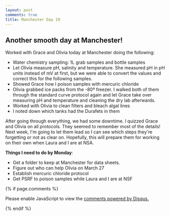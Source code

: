 ```yaml
---
layout: post
comments: true
title: Manchester Day 19
---
```


## Another smooth day at Manchester!

Worked with Grace and Olivia today at Manchester doing the following:

- Water chemistry sampling: 1L grab samples and bottle samples
 - Let Olivia measure pH, salinity and temperature. She measured pH in pH units instead of mV at first, but we were able to convert the values and correct this for the following samples.
 - Showed Grace how I poison samples with mercuric chloride
- Olivia grabbed ice packs from the -80º freezer. I walked both of them through the standard curve protocol again and let Grace take over measuring pH and temperature and cleaning the dry lab afterwards.
- Worked with Olivia to clean filters and bleach algal lines
- I noted down which tanks had the Durafets in them

After going through everything, we had some downtime. I quizzed Grace and Olivia on all protocols. They seemed to remember most of the details! Next week, I'm going to let them lead so I can see which steps they're forgetting or not as clear on. Hopefully, this will prepare them for working on their own when Laura and I are at NSA.
 
**Things I need to do by Monday**:
- Get a folder to keep at Manchester for data sheets.
- Figure out who can help Olivia on March 27
- Establish mercuric chloride protocol
- Get PSRF to poison samples while Laura and I are at NSF

{% if page.comments %}

<div id="disqus_thread"></div>
<script>

/**
*  RECOMMENDED CONFIGURATION VARIABLES: EDIT AND UNCOMMENT THE SECTION BELOW TO INSERT DYNAMIC VALUES FROM YOUR PLATFORM OR CMS.
*  LEARN WHY DEFINING THESE VARIABLES IS IMPORTANT: https://disqus.com/admin/universalcode/#configuration-variables*/
/*
var disqus_config = function () {
this.page.url = PAGE_URL;  // Replace PAGE_URL with your page's canonical URL variable
this.page.identifier = PAGE_IDENTIFIER; // Replace PAGE_IDENTIFIER with your page's unique identifier variable
};
*/
(function() { // DON'T EDIT BELOW THIS LINE
var d = document, s = d.createElement('script');
s.src = 'https://the-responsible-grad-student.disqus.com/embed.js';
s.setAttribute('data-timestamp', +new Date());
(d.head || d.body).appendChild(s);
})();
</script>
<noscript>Please enable JavaScript to view the <a href="https://disqus.com/?ref_noscript">comments powered by Disqus.</a></noscript>

{% endif %}

<script id="dsq-count-scr" src="//the-responsible-grad-student.disqus.com/count.js" async></script>
